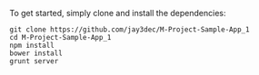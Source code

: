To get started, simply clone and install the dependencies:

```
git clone https://github.com/jay3dec/M-Project-Sample-App_1
cd M-Project-Sample-App_1
npm install
bower install
grunt server
```

